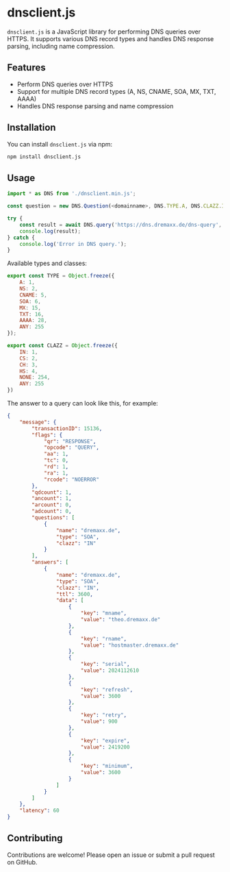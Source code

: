 # dnsclient.js

`dnsclient.js` is a JavaScript library for performing DNS queries over HTTPS.
It supports various DNS record types and handles DNS response parsing, including name compression.

## Features

- Perform DNS queries over HTTPS
- Support for multiple DNS record types (A, NS, CNAME, SOA, MX, TXT, AAAA)
- Handles DNS response parsing and name compression

## Installation

You can install `dnsclient.js` via npm:

```bash
npm install dnsclient.js
```

## Usage

```JavaScript
import * as DNS from './dnsclient.min.js';

const question = new DNS.Question(<domainname>, DNS.TYPE.A, DNS.CLAZZ.IN);

try {
    const result = await DNS.query('https://dns.dremaxx.de/dns-query', question);
    console.log(result);
} catch {
    console.log('Error in DNS query.');
}
```

Available types and classes:
```JavaScript
export const TYPE = Object.freeze({
    A: 1,
    NS: 2,
    CNAME: 5,
    SOA: 6,
    MX: 15,
    TXT: 16,
    AAAA: 28,
    ANY: 255
});

export const CLAZZ = Object.freeze({
    IN: 1,
    CS: 2,
    CH: 3,
    HS: 4,
    NONE: 254,
    ANY: 255
})
```
The answer to a query can look like this, for example:
```Json
{
    "message": {
        "transactionID": 15136,
        "flags": {
            "qr": "RESPONSE",
            "opcode": "QUERY",
            "aa": 1,
            "tc": 0,
            "rd": 1,
            "ra": 1,
            "rcode": "NOERROR"
        },
        "qdcount": 1,
        "ancount": 1,
        "arcount": 0,
        "adcount": 0,
        "questions": [
            {
                "name": "dremaxx.de",
                "type": "SOA",
                "clazz": "IN"
            }
        ],
        "answers": [
            {
                "name": "dremaxx.de",
                "type": "SOA",
                "clazz": "IN",
                "ttl": 3600,
                "data": [
                    {
                        "key": "mname",
                        "value": "theo.dremaxx.de"
                    },
                    {
                        "key": "rname",
                        "value": "hostmaster.dremaxx.de"
                    },
                    {
                        "key": "serial",
                        "value": 2024112610
                    },
                    {
                        "key": "refresh",
                        "value": 3600
                    },
                    {
                        "key": "retry",
                        "value": 900
                    },
                    {
                        "key": "expire",
                        "value": 2419200
                    },
                    {
                        "key": "minimum",
                        "value": 3600
                    }
                ]
            }
        ]
    },
    "latency": 60
}
```
## Contributing
Contributions are welcome! Please open an issue or submit a pull request on GitHub.